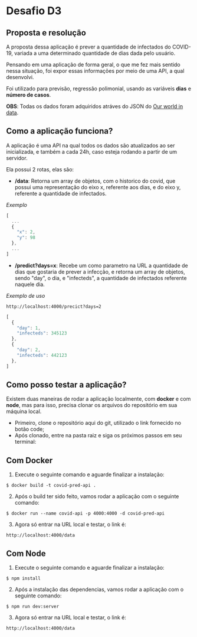 # Desafio D3

## **Proposta e resolução**

A proposta dessa aplicação é prever a quantidade de infectados do COVID-19, variada a uma determinado quantidade de dias dada pelo usuário.

Pensando em uma aplicação de forma geral, o que me fez mais sentido nessa situação, foi expor essas informações por meio de uma API, a qual desenvolvi.

Foi utilizado para previsão, regressão polimonial, usando as variáveis **dias** e **número de casos**.

**OBS**: Todas os dados foram adquiridos atráves do JSON do [Our world in data](https://github.com/owid/covid-19-data/tree/master/public/data).
## **Como a aplicação funciona?**

A aplicação é uma API na qual todos os dados são atualizados ao ser inicializada, e também a cada 24h, caso esteja rodando a partir de um servidor.

Ela possui 2 rotas, elas são:
  - **/data**: Retorna um array de objetos, com o historico do covid, que possui uma representação do eixo x, referente aos dias, e do eixo y, referente a quantidade de infectados.

*Exemplo*

  ```js
  [
    ...
    {
      "x": 2,
      "y": 98
    },
    ...
  ]
  ```

  - **/predict?days=x**: Recebe um como parametro na URL a quantidade de dias que gostaria de prever a infecção, e retorna um array de objetos, sendo "day", o dia, e "infecteds", a quantidade de infectados referente naquele dia.

 *Exemplo de uso*

  ```http
  http://localhost:4000/precict?days=2
  ```
  ```js
  [
    {
      "day": 1,
      "infecteds": 345123
    },
    {
      "day": 2,
      "infecteds": 442123
    },
  ]
  ```

## **Como posso testar a aplicação?**

Existem duas maneiras de rodar a aplicação localmente, com **docker** e com **node**, mas para isso, precisa clonar os arquivos do repositório em sua máquina local.
  - Primeiro, clone o repositório aqui do git, utilizado o link fornecido no botão code;
  - Após clonado, entre na pasta raiz e siga os próximos passos em seu terminal:
## Com Docker
1. Execute o seguinte comando e aguarde finalizar a instalação:
```
$ docker build -t covid-pred-api .
```
2. Após o build ter sido feito, vamos rodar a aplicação com o seguinte comando:
```
$ docker run --name covid-api -p 4000:4000 -d covid-pred-api
```
3. Agora só entrar na URL local e testar, o link é:
```http
http://localhost:4000/data
```
## Com Node
1. Execute o seguinte comando e aguarde finalizar a instalação:
```
$ npm install
```
2. Após a instalação das dependencias, vamos rodar a aplicação com o seguinte comando:
```
$ npm run dev:server
```
3. Agora só entrar na URL local e testar, o link é:
```http
http://localhost:4000/data
```
